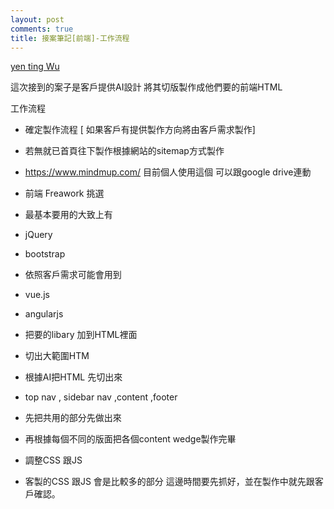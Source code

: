 ```yaml
---
layout: post
comments: true
title: 接案筆記[前端]-工作流程
---
```


[yen ting Wu](https://plus.google.com/107772490441321047365 "author profile")

這次接到的案子是客戶提供AI設計 將其切版製作成他們要的前端HTML


工作流程


* 確定製作流程 [ 如果客戶有提供製作方向將由客戶需求製作]

* 若無就已首頁往下製作根據網站的sitemap方式製作
* https://www.mindmup.com/ 目前個人使用這個 可以跟google drive連動
* 前端 Freawork 挑選

* 最基本要用的大致上有

* jQuery
* bootstrap


* 依照客戶需求可能會用到

* vue.js
* angularjs


* 把要的libary 加到HTML裡面
* 切出大範圍HTM

* 根據AI把HTML 先切出來

* top nav , sidebar nav ,content ,footer
* 先把共用的部分先做出來
* 再根據每個不同的版面把各個content wedge製作完畢


* 調整CSS 跟JS

*  客製的CSS 跟JS 會是比較多的部分 這邊時間要先抓好，並在製作中就先跟客戶確認。


